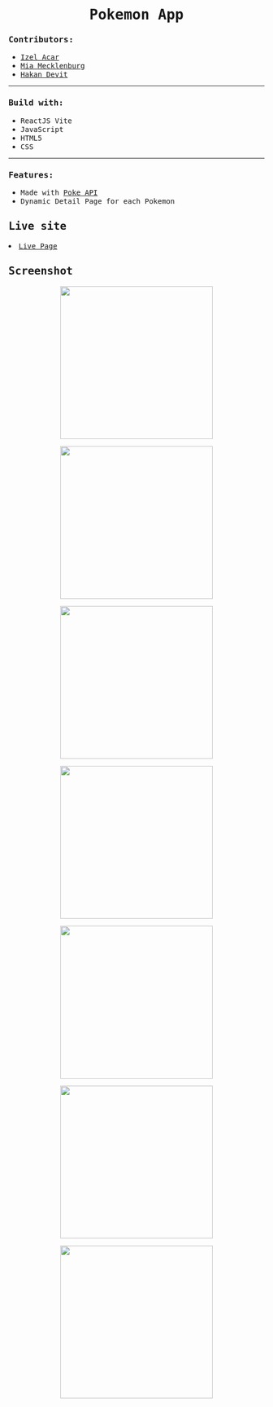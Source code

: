 <h1 align="center"><samp>Pokemon App</samp> </h1>

<h3><samp>Contributors:</samp></h3>
<ul>
<a href="https://github.com/xoFrey"><li><samp>Izel Acar</samp></li></a>
<a href="https://github.com/MiaMarmeladenbrot"><li><samp>Mia Mecklenburg</samp></li></a>
<a href="https://github.com/Hkndevit"><li><samp>Hakan Devit</samp></li></a>

</ul>

<hr/>

<h3><samp>Build with:</samp></h3>
<ul>
<li><samp>ReactJS Vite</samp></li>
<li><samp>JavaScript</samp></li>
<li><samp>HTML5</samp></li>
<li><samp>CSS</samp></li>
</ul>

<hr/>

<h3><samp>Features:</samp></h3>
<ul>
<li><samp>Made with <a href="https://pokeapi.co/">Poke API</a></samp></li>
<li><samp>Dynamic Detail Page for each Pokemon</samp></li>
</ul>

<h2><samp>Live site</samp></h2>
<li><samp><a href="https://poke-dex-eta-eight.vercel.app/">Live Page</a></samp></li>

<h2><samp>Screenshot</samp></h2>

<p align="center">
<img width="300"  src="./public/Images/screenshots/PokeHome.png"/>  
</p>

<p align="center">
<img width="300"  src="./public/Images/screenshots/PokeDark1.png"/> 
</p>

<p align="center">
<img width="300"  src="./public/Images/screenshots/PokeDark2.png"/>
</p>

<p align="center">
<img width="300" src="./public/Images/screenshots/PokeFilter1.png"/> 
</p>
<p align="center">
<img width="300" src="./public/Images/screenshots/PokeFilter2.png"/>
</p>

<p align="center">
<img width="300" src="./public/Images/screenshots/PokeDetails1.png"/>
</p>

<p align="center">
<img width="300" src="./public/Images/screenshots/PokeDetails2.png"/> 
</p>
